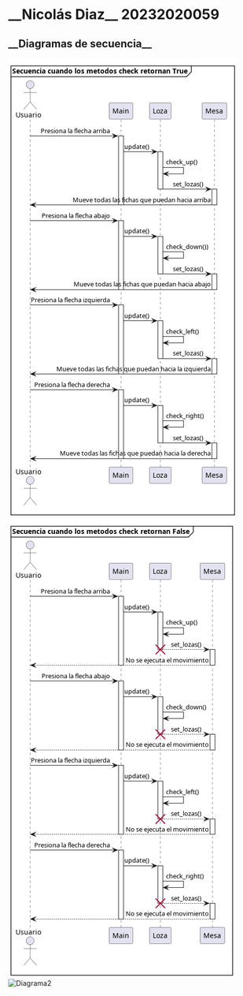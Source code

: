 <h1>__Nicolás Diaz__ 20232020059</h1>
<h2>__Diagramas de secuencia__</h2>

![Diagrama1](UML/Diagrama1/Diagrama1.png)
![Diagrama1](UML/Diagrama2/Diagrama2.png)
![Diagrama2](UML/Diagramas/Diagram3/Diagrama3.png)
